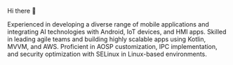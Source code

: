 Hi there 👋

Experienced in developing a diverse range of mobile applications and integrating AI technologies with Android, IoT devices, and HMI apps. Skilled in leading agile teams and building highly scalable apps using Kotlin, MVVM, and AWS. Proficient in AOSP customization, IPC implementation, and security optimization with SELinux in Linux-based environments.





